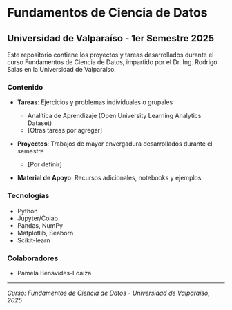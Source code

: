 # Fundamentos de Ciencia de Datos

## Universidad de Valparaíso - 1er Semestre 2025

Este repositorio contiene los proyectos y tareas desarrollados durante el curso Fundamentos de Ciencia de Datos, impartido por el Dr. Ing. Rodrigo Salas en la Universidad de Valparaíso.

### Contenido

- **Tareas**: Ejercicios y problemas individuales o grupales
  - Analítica de Aprendizaje (Open University Learning Analytics Dataset)
  - [Otras tareas por agregar]

- **Proyectos**: Trabajos de mayor envergadura desarrollados durante el semestre
  - [Por definir]

- **Material de Apoyo**: Recursos adicionales, notebooks y ejemplos

### Tecnologías

- Python
- Jupyter/Colab
- Pandas, NumPy
- Matplotlib, Seaborn
- Scikit-learn

### Colaboradores

- Pamela Benavides-Loaiza

---
*Curso: Fundamentos de Ciencia de Datos - Universidad de Valparaíso, 2025*